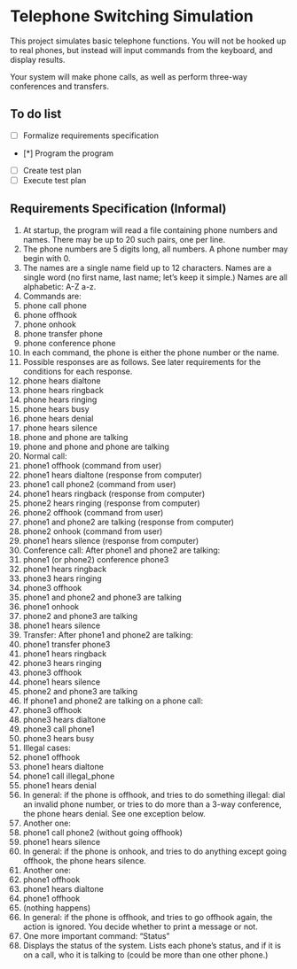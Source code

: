 # Telephone Switching Simulation

This project simulates basic telephone functions. You will not be hooked up to real phones, but instead will input commands from the keyboard, and display results.

Your system will make phone calls, as well as perform three-way conferences and transfers.

## To do list

* [ ] Formalize requirements specification
* [*] Program the program
* [ ] Create test plan
* [ ] Execute test plan

## Requirements Specification (Informal)

1. At startup, the program will read a file containing phone numbers and names. There may be up to 20 such pairs, one per line. 
2. The phone numbers are 5 digits long, all numbers. A phone number may begin with 0.
3. The names are a single name field up to 12 characters. Names are a single word (no first name, last name; let’s keep it simple.) Names are all alphabetic: A-Z a-z.
4. Commands are:
 1. phone call phone
 2. phone offhook
 3. phone onhook
 4. phone transfer phone
 5. phone conference phone
5. In each command, the phone is either the phone number or the name.
6. Possible responses are as follows. See later requirements for the conditions for each response.
 1. phone hears dialtone
 2. phone hears ringback
 3. phone hears ringing
 4. phone hears busy
 5. phone hears denial
 6. phone hears silence
 7. phone and phone are talking
 8. phone and phone and phone are talking
7. Normal call:
 1. phone1 offhook (command from user)
 2. phone1 hears dialtone (response from computer)
 3. phone1 call phone2 (command from user)
 4. phone1 hears ringback (response from computer)
 5. phone2 hears ringing (response from computer)
 6. phone2 offhook (command from user)
 7. phone1 and phone2 are talking (response from computer)
 8. phone2 onhook (command from user)
 9. phone1 hears silence (response from computer) 
8. Conference call: After phone1 and phone2 are talking:
 1. phone1 (or phone2) conference phone3
 2. phone1 hears ringback
 3. phone3 hears ringing
 4. phone3 offhook
 5. phone1 and phone2 and phone3 are talking
 6. phone1 onhook
 7. phone2 and phone3 are talking
 8. phone1 hears silence
9. Transfer: After phone1 and phone2 are talking:
 1. phone1 transfer phone3
 2. phone1 hears ringback
 3. phone3 hears ringing
 4. phone3 offhook
 5. phone1 hears silence
 6. phone2 and phone3 are talking
10. If phone1 and phone2 are talking on a phone call:
 1. phone3 offhook
 2. phone3 hears dialtone
 3. phone3 call phone1
 4. phone3 hears busy
11. Illegal cases:
 1. phone1 offhook
 2. phone1 hears dialtone
 3. phone1 call illegal_phone
 4. phone1 hears denial
 5. In general: if the phone is offhook, and tries to do something illegal: dial an invalid phone number, or tries to do more than a 3-way conference, the phone hears denial. See one exception below.
12. Another one:
 1. phone1 call phone2 (without going offhook)
 2. phone1 hears silence
 3. In general: if the phone is onhook, and tries to do anything except going offhook, the phone hears silence.
13. Another one:
 1. phone1 offhook
 2. phone1 hears dialtone
 3. phone1 offhook
 4. (nothing happens)
 5. In general: if the phone is offhook, and tries to go offhook again, the action is ignored. You decide whether to print a message or not.
14. One more important command: “Status”
 1. Displays the status of the system. Lists each phone’s status, and if it is on a call, who it is talking to (could be more than one other phone.) 

